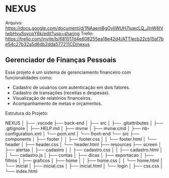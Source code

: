 # NEXUS

Arquivo: https://docs.google.com/document/d/1NAaemBgOyIiWUH7luwcLQ_JInW6IVIwbHvuSsycqY6k/edit?usp=sharing
Trello: https://trello.com/invite/b/681017d4e608255ea18e42d4/ATTIecb22cb15af7be54c27b32a5d6db2dda577211CD/nexus

## Gerenciador de Finanças Pessoais

Esse projeto é um sistema de gerenciamento financeiro com funcionalidades como:
- Cadastro de usuários com autenticação em dois fatores.
- Cadastro de transações (receitas e despesas).
- Visualização de relatórios financeiros.
- Acompanhamento de metas e orçamentos.

Estrutura do Projeto:

NEXUS
│
├── .vscode
├── back-end
│   ├── src
│   ├── .gitattributes
│   ├── .gitignore
│   ├── HELP.md
│   ├── mvnw
│   ├── mvnw.cmd
│   ├── nb-configuration.xml
│   └── pom.xml
│
└── front-end
    └── src
        ├── components
        │   ├── footer
        │   │   ├── footer.css
        │   │   └── footer.html
        │   └── header
        │       ├── header.css
        │       └── header.html
        ├── resources
        ├── screen
        │   ├── alertas
        │   ├── cadastro
        │   │   ├── cadastro.css
        │   │   ├── cadastro.html
        │   │   └── cadastro.js
        │   ├── contas
        │   ├── dicas
        │   ├── exportacao
        │   ├── filtros
        │   ├── graficos
        │   ├── home
        │   │   ├── home.css
        │   │   └── home.html
        │   └── inicial
        │       ├── inicial.css
        │       ├── inicial.html
        │       └── login
        │           ├── css.css
        │           └── index.html

